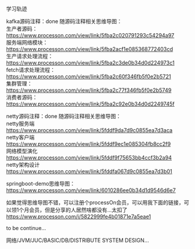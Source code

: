 学习轨迹

kafka源码注释：done
随源码注释相关思维导图：  
生产者源码：  
https://www.processon.com/view/link/5fba2c020791293c54294a97  
服务端网络模块：  
https://www.processon.com/view/link/5fba2acf1e085368772403cd  
生产请求处理流程：  
https://www.processon.com/view/link/5fba2c3de0b34d0d224973c1  
fetch请求处理流程：  
https://www.processon.com/view/link/5fba2c60f346fb5f0e2b5721  
集群管理：  
https://www.processon.com/view/link/5fba2c77f346fb5f0e2b5749  
消费者源码：  
https://www.processon.com/view/link/5fba2c92e0b34d0d2249745f  


netty源码注释：done
随源码注释相关思维导图：    
netty服务端  
https://www.processon.com/view/link/5fddf9da7d9c0855ea7d3aca  
netty客户端  
https://www.processon.com/view/link/5fddf9ec1e085304fb8cc2f9  
网络模型演化  
https://www.processon.com/view/link/5fddf9f75653bb4ccf3b2a94  
netty架构设计  
https://www.processon.com/view/link/5fddfa067d9c0855ea7d3b01  


springboot-demo思维导图：  
https://www.processon.com/view/link/6010286ee0b34d1d9546d6e7  



如果觉得思维导图不错，可以注册个processOn会员，可以用我下面的链接，可以领1个月会员，但是分享的人居然啥都没有...太扣了
https://www.processon.com/i/5822999fe4b01871e7a5eae1

to be continue...

网络/JVM/JUC/BASIC/DB/DISTRIBUTE SYSTEM DESIGN...
